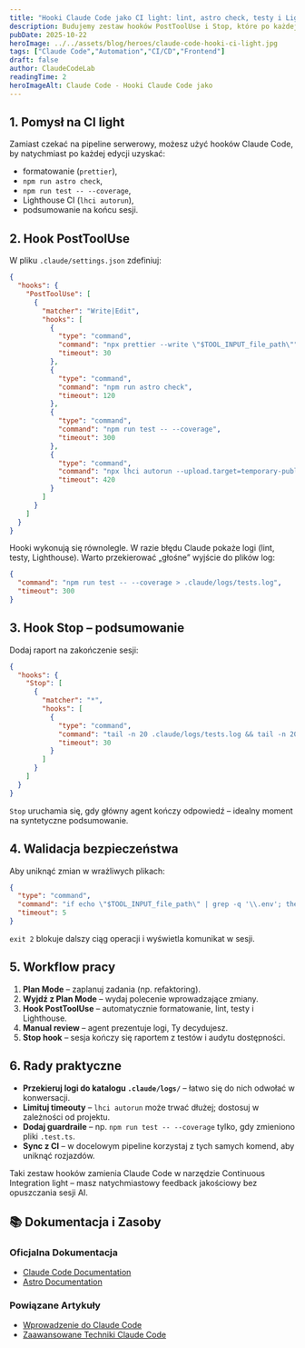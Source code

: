 ```yaml
---
title: "Hooki Claude Code jako CI light: lint, astro check, testy i Lighthouse"
description: Budujemy zestaw hooków PostToolUse i Stop, które po każdej zmianie formatują kod, uruchamiają testy, generują coverage oraz raport dostępności.
pubDate: 2025-10-22
heroImage: ../../assets/blog/heroes/claude-code-hooki-ci-light.jpg
tags: ["Claude Code","Automation","CI/CD","Frontend"]
draft: false
author: ClaudeCodeLab
readingTime: 2
heroImageAlt: Claude Code - Hooki Claude Code jako
---
```





## 1. Pomysł na CI light

Zamiast czekać na pipeline serwerowy, możesz użyć hooków Claude Code, by natychmiast po każdej edycji uzyskać:

- formatowanie (`prettier`),  
- `npm run astro check`,  
- `npm run test -- --coverage`,  
- Lighthouse CI (`lhci autorun`),  
- podsumowanie na końcu sesji.

## 2. Hook PostToolUse

W pliku `.claude/settings.json` zdefiniuj:

```json
{
  "hooks": {
    "PostToolUse": [
      {
        "matcher": "Write|Edit",
        "hooks": [
          {
            "type": "command",
            "command": "npx prettier --write \"$TOOL_INPUT_file_path\"",
            "timeout": 30
          },
          {
            "type": "command",
            "command": "npm run astro check",
            "timeout": 120
          },
          {
            "type": "command",
            "command": "npm run test -- --coverage",
            "timeout": 300
          },
          {
            "type": "command",
            "command": "npx lhci autorun --upload.target=temporary-public-storage",
            "timeout": 420
          }
        ]
      }
    ]
  }
}
```

Hooki wykonują się równolegle. W razie błędu Claude pokaże logi (lint, testy, Lighthouse). Warto przekierować „głośne” wyjście do plików log:

```json
{
  "command": "npm run test -- --coverage > .claude/logs/tests.log",
  "timeout": 300
}
```

## 3. Hook Stop – podsumowanie

Dodaj raport na zakończenie sesji:

```json
{
  "hooks": {
    "Stop": [
      {
        "matcher": "*",
        "hooks": [
          {
            "type": "command",
            "command": "tail -n 20 .claude/logs/tests.log && tail -n 20 .lighthouseci/cli-latest-run.json",
            "timeout": 30
          }
        ]
      }
    ]
  }
}
```

`Stop` uruchamia się, gdy główny agent kończy odpowiedź – idealny moment na syntetyczne podsumowanie.

## 4. Walidacja bezpieczeństwa

Aby uniknąć zmian w wrażliwych plikach:

```json
{
  "type": "command",
  "command": "if echo \"$TOOL_INPUT_file_path\" | grep -q '\\.env'; then echo 'Blocked secret file' >&2 && exit 2; fi",
  "timeout": 5
}
```

`exit 2` blokuje dalszy ciąg operacji i wyświetla komunikat w sesji.

## 5. Workflow pracy

1. **Plan Mode** – zaplanuj zadania (np. refaktoring).  
2. **Wyjdź z Plan Mode** – wydaj polecenie wprowadzające zmiany.  
3. **Hook PostToolUse** – automatycznie formatowanie, lint, testy i Lighthouse.  
4. **Manual review** – agent prezentuje logi, Ty decydujesz.  
5. **Stop hook** – sesja kończy się raportem z testów i audytu dostępności.

## 6. Rady praktyczne

- **Przekieruj logi do katalogu `.claude/logs/`** – łatwo się do nich odwołać w konwersacji.  
- **Limituj timeouty** – `lhci autorun` może trwać dłużej; dostosuj w zależności od projektu.  
- **Dodaj guardraile** – np. `npm run test -- --coverage` tylko, gdy zmieniono pliki `.test.ts`.  
- **Sync z CI** – w docelowym pipeline korzystaj z tych samych komend, aby uniknąć rozjazdów.

Taki zestaw hooków zamienia Claude Code w narzędzie Continuous Integration light – masz natychmiastowy feedback jakościowy bez opuszczania sesji AI.

## 📚 Dokumentacja i Zasoby

### Oficjalna Dokumentacja
- [Claude Code Documentation](https://docs.anthropic.com/en/docs/claude-code/)
- [Astro Documentation](https://docs.astro.build/)

### Powiązane Artykuły
- [Wprowadzenie do Claude Code](/blog/wprowadzenie-do-claude-code)
- [Zaawansowane Techniki Claude Code](/blog/zaawansowane-techniki-claude-code)
